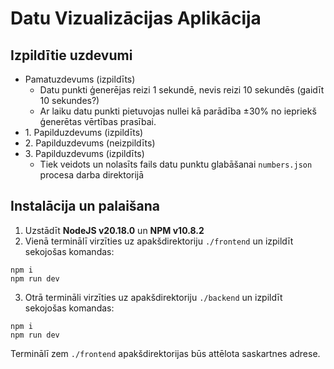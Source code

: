 # Datu Vizualizācijas Aplikācija

## Izpildītie uzdevumi

- Pamatuzdevums (izpildīts)
  - Datu punkti ģenerējas reizi 1 sekundē, nevis reizi 10 sekundēs (gaidīt 10 sekundes?)
  - Ar laiku datu punkti pietuvojas nullei kā parādība ±30% no iepriekš ģenerētas vērtības prasībai.
- 1\. Papilduzdevums (izpildīts)
- 2\. Papilduzdevums (neizpildīts)
- 3\. Papilduzdevums (izpildīts)
  - Tiek veidots un nolasīts fails datu punktu glabāšanai `numbers.json` procesa darba direktorijā

## Instalācija un palaišana

  1. Uzstādīt **NodeJS v20.18.0** un **NPM v10.8.2**
  2. Vienā terminālī virzīties uz apakšdirektoriju `./frontend` un izpildīt sekojošas komandas:

    npm i
    npm run dev

  3. Otrā termināli virzīties uz apakšdirektoriju `./backend` un izpildīt sekojošas komandas:

    npm i
    npm run dev

Terminālī zem `./frontend` apakšdirektorijas būs attēlota saskartnes adrese.

